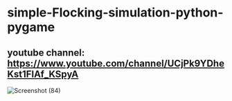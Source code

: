 # simple-Flocking-simulation-python-pygame
## youtube channel: https://www.youtube.com/channel/UCjPk9YDheKst1FlAf_KSpyA
![Screenshot (84)](https://user-images.githubusercontent.com/48150537/118154985-58bd4f00-b435-11eb-897c-0e0e58466291.png)
